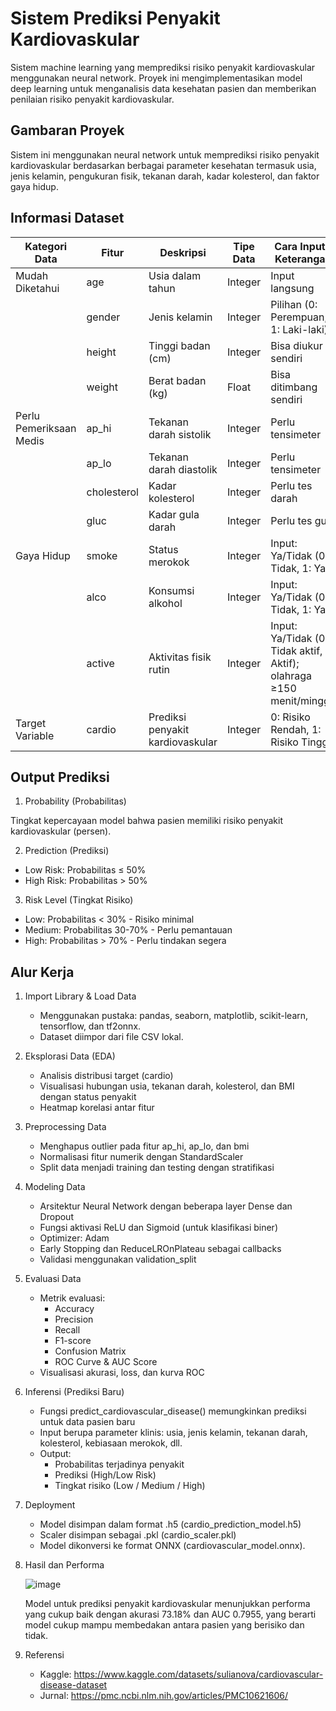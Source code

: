 # Sistem Prediksi Penyakit Kardiovaskular

Sistem machine learning yang memprediksi risiko penyakit kardiovaskular menggunakan neural network. Proyek ini mengimplementasikan model deep learning untuk menganalisis data kesehatan pasien dan memberikan penilaian risiko penyakit kardiovaskular.

## Gambaran Proyek
Sistem ini menggunakan neural network untuk memprediksi risiko penyakit kardiovaskular berdasarkan berbagai parameter kesehatan termasuk usia, jenis kelamin, pengukuran fisik, tekanan darah, kadar kolesterol, dan faktor gaya hidup.

## Informasi Dataset

| Kategori Data              | Fitur       | Deskripsi                        | Tipe Data      | Cara Input / Keterangan                                                |
| -------------------------- | ----------- | -------------------------------- | -------------- | ---------------------------------------------------------------------- |
| Mudah Diketahui          | age         | Usia dalam tahun                 | Integer        | Input langsung                                                         |
|                            | gender      | Jenis kelamin                    | Integer | Pilihan (0: Perempuan, 1: Laki-laki)                                   |
|                            | height      | Tinggi badan (cm)                | Integer        | Bisa diukur sendiri                                                    |
|                            | weight      | Berat badan (kg)                 | Float  | Bisa ditimbang sendiri                                                 |
| Perlu Pemeriksaan Medis | ap\_hi      | Tekanan darah sistolik           | Integer        | Perlu tensimeter                                                       |
|                            | ap\_lo      | Tekanan darah diastolik          | Integer        | Perlu tensimeter                                                       |
|                            | cholesterol | Kadar kolesterol                 | Integer | Perlu tes darah                                                        |
|                            | gluc        | Kadar gula darah                 | Integer | Perlu tes gula                                                         |
| Gaya Hidup              | smoke       | Status merokok                   | Integer | Input: Ya/Tidak (0: Tidak, 1: Ya)                                      |
|                            | alco        | Konsumsi alkohol                 | Integer | Input: Ya/Tidak (0: Tidak, 1: Ya)                                      |
|                            | active      | Aktivitas fisik rutin            | Integer | Input: Ya/Tidak (0: Tidak aktif, 1: Aktif); olahraga ≥150 menit/minggu |
| Target Variable         | cardio      | Prediksi penyakit kardiovaskular | Integer        | 0: Risiko Rendah, 1: Risiko Tinggi                                     |

## Output Prediksi

1. Probability (Probabilitas)

Tingkat kepercayaan model bahwa pasien memiliki risiko penyakit kardiovaskular (persen).

2. Prediction (Prediksi)

  - Low Risk: Probabilitas ≤ 50%
  - High Risk: Probabilitas > 50%

3. Risk Level (Tingkat Risiko)

  - Low: Probabilitas < 30% - Risiko minimal
  - Medium: Probabilitas 30-70% - Perlu pemantauan
  - High: Probabilitas > 70% - Perlu tindakan segera

## Alur Kerja

1. Import Library & Load Data
   - Menggunakan pustaka: pandas, seaborn, matplotlib, scikit-learn, tensorflow, dan tf2onnx.
   - Dataset diimpor dari file CSV lokal.
3. Eksplorasi Data (EDA)
   - Analisis distribusi target (cardio)
   - Visualisasi hubungan usia, tekanan darah, kolesterol, dan BMI dengan status penyakit
   - Heatmap korelasi antar fitur
5. Preprocessing Data
   - Menghapus outlier pada fitur ap_hi, ap_lo, dan bmi
   - Normalisasi fitur numerik dengan StandardScaler
   - Split data menjadi training dan testing dengan stratifikasi
7. Modeling Data
   - Arsitektur Neural Network dengan beberapa layer Dense dan Dropout
   - Fungsi aktivasi ReLU dan Sigmoid (untuk klasifikasi biner)
   - Optimizer: Adam
   - Early Stopping dan ReduceLROnPlateau sebagai callbacks
   - Validasi menggunakan validation_split
9. Evaluasi Data
    - Metrik evaluasi:
      - Accuracy
      - Precision
      - Recall
      - F1-score
      - Confusion Matrix
      - ROC Curve & AUC Score
    - Visualisasi akurasi, loss, dan kurva ROC
11. Inferensi (Prediksi Baru)
    - Fungsi predict_cardiovascular_disease() memungkinkan prediksi untuk data pasien baru
    - Input berupa parameter klinis: usia, jenis kelamin, tekanan darah, kolesterol, kebiasaan merokok, dll.
    - Output:
      - Probabilitas terjadinya penyakit
      - Prediksi (High/Low Risk)
      - Tingkat risiko (Low / Medium / High)
13. Deployment
    - Model disimpan dalam format .h5 (cardio_prediction_model.h5)
    - Scaler disimpan sebagai .pkl (cardio_scaler.pkl)
    - Model dikonversi ke format ONNX (cardiovascular_model.onnx).
14. Hasil dan Performa
    
    ![image](https://github.com/user-attachments/assets/aee05841-3743-4069-8175-a73a9ab70751)

    Model untuk prediksi penyakit kardiovaskular menunjukkan performa yang cukup baik dengan akurasi 73.18% dan AUC 0.7955, yang berarti model cukup mampu membedakan antara pasien yang berisiko dan tidak.

16. Referensi
    - Kaggle: https://www.kaggle.com/datasets/sulianova/cardiovascular-disease-dataset
    - Jurnal: https://pmc.ncbi.nlm.nih.gov/articles/PMC10621606/
